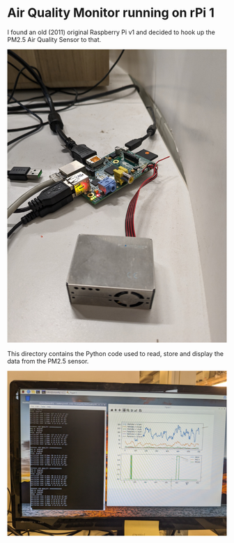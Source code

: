 # Air Quality Monitor running on rPi 1

I found an old (2011) original Raspberry Pi v1 and decided to hook up the PM2.5 Air Quality Sensor to that.

![rpi](resources/rpi.jpg)

This directory contains the Python code used to read, store and display the data from the PM2.5 sensor.

![plot](resources/plot.jpg)
